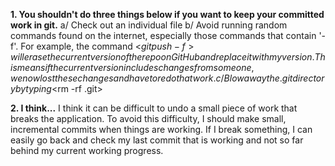 **1. You shouldn't do three things below if you want to keep your committed work in git.**
a/ Check out an individual file
b/ Avoid running random commands found on the internet, especially those commands that contain '-f'. For example, the command <$git push -f> will erase the current version of the repo on GitHub and replace it with my version. This means if the current version includes changes from someone, we now lost these changes and have to redo that work.   
c/ Blow away the .git directory by typing <$rm -rf .git>

**2. I think...**
I think it can be difficult to undo a small piece of work that breaks the application. To avoid this difficulty, I should make small, incremental commits when things are working. If I break something, I can easily go back and check my last commit that is working and not so far behind my current working progress.

